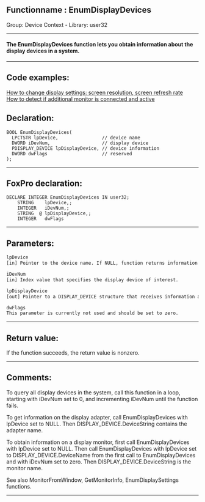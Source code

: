 <link rel="stylesheet" type="text/css" href="../../css/win32api.css">  
<link rel="stylesheet" href="https://cdnjs.cloudflare.com/ajax/libs/font-awesome/4.7.0/css/font-awesome.min.css">

## Functionname : EnumDisplayDevices
Group: Device Context - Library: user32    
***  


#### The EnumDisplayDevices function lets you obtain information about the display devices in a system. 
***  


## Code examples:
[How to change display settings: screen resolution, screen refresh rate](../../samples/sample_374.md)  
[How to detect if additional monitor is connected and active](../../samples/sample_542.md)  

## Declaration:
```foxpro  
BOOL EnumDisplayDevices(
  LPCTSTR lpDevice,                // device name
  DWORD iDevNum,                   // display device
  PDISPLAY_DEVICE lpDisplayDevice, // device information
  DWORD dwFlags                    // reserved
);  
```  
***  


## FoxPro declaration:
```foxpro  
DECLARE INTEGER EnumDisplayDevices IN user32;
	STRING    lpDevice,;
	INTEGER   iDevNum,;
	STRING  @ lpDisplayDevice,;
	INTEGER   dwFlags  
```  
***  


## Parameters:
```txt  
lpDevice
[in] Pointer to the device name. If NULL, function returns information for the display adapter(s) on the machine, based on iDevNum.

iDevNum
[in] Index value that specifies the display device of interest.

lpDisplayDevice
[out] Pointer to a DISPLAY_DEVICE structure that receives information about the display device specified by iDevNum.

dwFlags
This parameter is currently not used and should be set to zero.  
```  
***  


## Return value:
If the function succeeds, the return value is nonzero.   
***  


## Comments:
To query all display devices in the system, call this function in a loop, starting with iDevNum set to 0, and incrementing iDevNum until the function fails.  
  
To get information on the display adapter, call EnumDisplayDevices with lpDevice set to NULL. Then DISPLAY_DEVICE.DeviceString contains the adapter name.   
  
To obtain information on a display monitor, first call EnumDisplayDevices with lpDevice set to NULL. Then call EnumDisplayDevices with lpDevice set to DISPLAY_DEVICE.DeviceName from the first call to EnumDisplayDevices and with iDevNum set to zero. Then DISPLAY_DEVICE.DeviceString is the monitor name.   
  
See also MonitorFromWindow, GetMonitorInfo, EnumDisplaySettings functions.  
  
***  

